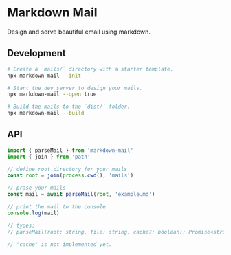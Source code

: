 # Markdown Mail

Design and serve beautiful email using markdown.

## Development

```bash
# Create a `mails/` directory with a starter template.
npx markdown-mail --init

# Start the dev server to design your mails.
npx markdown-mail --open true

# Build the mails to the `dist/` folder.
npx markdown-mail --build
```

## API

```ts
import { parseMail } from 'markdown-mail'
import { join } from 'path'

// define root directory for your mails
const root = join(process.cwd(), 'mails')

// prase your mails
const mail = await parseMail(root, 'example.md')

// print the mail to the console
console.log(mail)

// types:
// parseMail(root: string, file: string, cache?: boolean): Promise<string>

// "cache" is not implemented yet.
```
